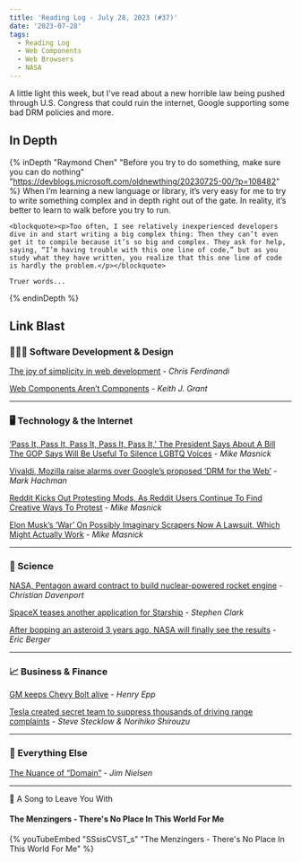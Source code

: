 ```yaml
---
title: 'Reading Log - July 28, 2023 (#37)'
date: '2023-07-28'
tags:
  - Reading Log
  - Web Components
  - Web Browsers
  - NASA
---
```


A little light this week, but I've read about a new horrible law being pushed through U.S. Congress that could ruin the internet, Google supporting some bad DRM policies and more.
<!-- excerpt -->

## In Depth

{% inDepth "Raymond Chen" "Before you try to do something, make sure you can do nothing" "https://devblogs.microsoft.com/oldnewthing/20230725-00/?p=108482" %}
    When I’m learning a new language or library, it’s very easy for me to try to write something complex and in depth right out of the gate. In reality, it’s better to learn to walk before you try to run.

    <blockquote><p>Too often, I see relatively inexperienced developers dive in and start writing a big complex thing: Then they can’t even get it to compile because it’s so big and complex. They ask for help, saying, “I’m having trouble with this one line of code,” but as you study what they have written, you realize that this one line of code is hardly the problem.</p></blockquote>

    Truer words...
{% endinDepth %}

## Link Blast

### 👨🏼‍💻 Software Development & Design

[The joy of simplicity in web development](https://gomakethings.com/the-joy-of-simplicity-in-web-development/) - *Chris Ferdinandi*

[Web Components Aren’t Components](https://keithjgrant.com/posts/2023/07/web-components-arent-components/) - *Keith J. Grant*

---

### 🖥 Technology & the Internet

[‘Pass It, Pass It, Pass It, Pass It, Pass It,’ The President Says About A Bill The GOP Says Will Be Useful To Silence LGBTQ Voices](https://www.techdirt.com/2023/07/26/pass-it-pass-it-pass-it-pass-it-pass-it-the-president-says-about-a-bill-the-gop-says-will-be-useful-to-silence-lgbtq-voices/) - *Mike Masnick*

[Vivaldi, Mozilla raise alarms over Google’s proposed ‘DRM for the Web’](https://www.pcworld.com/article/2009730/vivaldi-mozilla-warn-of-googles-proposed-drm-for-the-web.html) - *Mark Hachman*

[Reddit Kicks Out Protesting Mods, As Reddit Users Continue To Find Creative Ways To Protest](https://www.techdirt.com/2023/07/25/reddit-kicks-out-protesting-mods-as-reddit-users-continue-to-find-creative-ways-to-protest/) - *Mike Masnick*

[Elon Musk’s ‘War’ On Possibly Imaginary Scrapers Now A Lawsuit, Which Might Actually Work](https://www.techdirt.com/2023/07/24/elon-musks-war-on-possibly-imaginary-scrapers-now-a-lawsuit-which-might-actually-work/) - *Mike Masnick*

---

### 🔬 Science

[NASA, Pentagon award contract to build nuclear-powered rocket engine](https://www.washingtonpost.com/technology/2023/07/26/nuclear-rocket-contract-nasa-darpa/) - *Christian Davenport*

[SpaceX teases another application for Starship](https://arstechnica.com/space/2023/07/could-spacex-turn-starship-into-a-space-station/) - *Stephen Clark*

[After bopping an asteroid 3 years ago, NASA will finally see the results](https://arstechnica.com/space/2023/07/christmas-is-coming-for-asteroid-scientists-just-2-months-from-today/) - *Eric Berger*

---

### 📈 Business & Finance

[GM keeps Chevy Bolt alive](https://www.marketplace.org/2023/07/28/gm-keeps-chevy-bolt-alive/) - *Henry Epp*

[Tesla created secret team to suppress thousands of driving range complaints](https://www.reuters.com/investigates/special-report/tesla-batteries-range/) - *Steve Stecklow & Norihiko Shirouzu*

---

### 🎒 Everything Else

[The Nuance of “Domain”](https://blog.jim-nielsen.com/2023/domain-nuance/) - *Jim Nielsen*

---

🎵 A Song to Leave You With

#### The Menzingers - There's No Place In This World For Me

{% youTubeEmbed "SSsisCVST_s" "The Menzingers - There's No Place In This World For Me" %}
